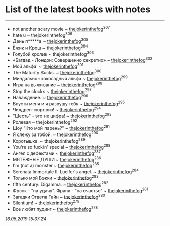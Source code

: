 # List of the latest books with notes
---

* not another scary movie ~ [thejokerinthefog](users/317/317244423-vkontakte)<sup>307</sup>
* hate u ~ [thejokerinthefog](users/317/317244423-vkontakte)<sup>306</sup>
* День п*****а ~ [thejokerinthefog](users/317/317244423-vkontakte)<sup>305</sup>
* Ёжик и Крош ~ [thejokerinthefog](users/317/317244423-vkontakte)<sup>304</sup>
* Голубой кролик ~ [thejokerinthefog](users/317/317244423-vkontakte)<sup>303</sup>
* «Багдад - Лондон: Совершенно секретно» ~ [thejokerinthefog](users/317/317244423-vkontakte)<sup>302</sup>
* Мой альфа' ~ [thejokerinthefog](users/317/317244423-vkontakte)<sup>301</sup>
* The Maturity Sucks. ~ [thejokerinthefog](users/317/317244423-vkontakte)<sup>300</sup>
* Миндально-шоколадный альфа ~ [thejokerinthefog](users/317/317244423-vkontakte)<sup>299</sup>
* Игра на выживание ~ [thejokerinthefog](users/317/317244423-vkontakte)<sup>298</sup>
* Stop the clocks ~ [thejokerinthefog](users/317/317244423-vkontakte)<sup>297</sup>
* Наваждение. ~ [thejokerinthefog](users/317/317244423-vkontakte)<sup>296</sup>
* Впусти меня и я разрушу тебя ~ [thejokerinthefog](users/317/317244423-vkontakte)<sup>295</sup>
* Чилдрен-сюрприз! ~ [thejokerinthefog](users/317/317244423-vkontakte)<sup>294</sup>
* "Шесть" - это не цифра! ~ [thejokerinthefog](users/317/317244423-vkontakte)<sup>293</sup>
* Ролевая ~ [thejokerinthefog](users/317/317244423-vkontakte)<sup>292</sup>
* Шоу "Кто мой парень?" ~ [thejokerinthefog](users/317/317244423-vkontakte)<sup>291</sup>
* Я слежу за тобой. ~ [thejokerinthefog](users/317/317244423-vkontakte)<sup>290</sup>
* Коротышка. ~ [thejokerinthefog](users/317/317244423-vkontakte)<sup>289</sup>
* You're so fuckin' special ~ [thejokerinthefog](users/317/317244423-vkontakte)<sup>288</sup>
* Ангел с дефектами ~ [thejokerinthefog](users/317/317244423-vkontakte)<sup>287</sup>
* МЯТЕЖНЫЕ ДУШИ ~ [thejokerinthefog](users/317/317244423-vkontakte)<sup>286</sup>
* I'm (not a) monster ~ [thejokerinthefog](users/317/317244423-vkontakte)<sup>285</sup>
* Serenata Immortale II. Lucifer's angel. ~ [thejokerinthefog](users/317/317244423-vkontakte)<sup>284</sup>
* Только мой Бэкки ~ [thejokerinthefog](users/317/317244423-vkontakte)<sup>283</sup>
* fifth century: Digamma. ~ [thejokerinthefog](users/317/317244423-vkontakte)<sup>282</sup>
* Фрэнк - "на удачу". Франк - "на счастье" ~ [thejokerinthefog](users/317/317244423-vkontakte)<sup>281</sup>
* Загадки Отдела Тайн ~ [thejokerinthefog](users/317/317244423-vkontakte)<sup>280</sup>
* Silentium! ~ [thejokerinthefog](users/317/317244423-vkontakte)<sup>279</sup>
* Все любят пудинг ~ [thejokerinthefog](users/317/317244423-vkontakte)<sup>278</sup>


_16.05.2019 15:37:24_
